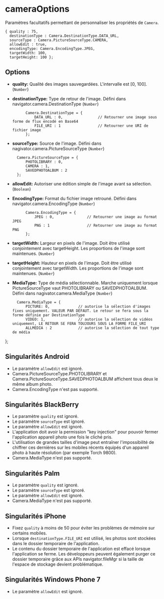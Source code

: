 cameraOptions
=============

Paramètres facultatifs permettant de personnaliser les propriétés de `Camera`.

    { quality : 75, 
      destinationType : Camera.DestinationType.DATA_URL, 
      sourceType : Camera.PictureSourceType.CAMERA, 
      allowEdit : true,
      encodingType: Camera.EncodingType.JPEG,
      targetWidth: 100,
      targetHeight: 100 };

Options
-------

- __quality:__ Qualité des images sauvegardées. L'intervalle est [0, 100]. (`Number`)

- __destinationType:__ Type de retour de l'image.  Défini dans navigator.camera.DestinationType (`Number`)
        
            Camera.DestinationType = {
                DATA_URL : 0,                // Retourner une image sous forme de flux encodé en Base64
                FILE_URI : 1                 // Retourner une URI de fichier image
            };

- __sourceType:__ Source de l'image.  Défini dans nagivator.camera.PictureSourceType (`Number`)
     
        Camera.PictureSourceType = {
            PHOTOLIBRARY : 0,
            CAMERA : 1,
            SAVEDPHOTOALBUM : 2
        };

- __allowEdit:__ Autoriser une édition simple de l'image avant sa sélection. (`Boolean`)
  
- __EncodingType:__ Format du fichier image retrouné.  Défini dans navigator.camera.EncodingType (`Number`)
        
            Camera.EncodingType = {
                JPEG : 0,               // Retourner une image au format JPEG
                PNG : 1                 // Retourner une image au format PNG
            };

- __targetWidth:__ Largeur en pixels de l'image. Doit être utilisé conjointement avec targetHeight. Les proportions de l'image sont maintenues. (`Number`)
- __targetHeight:__ Hauteur en pixels de l'image. Doit être utilisé conjointement avec targetWidth. Les proportions de l'image sont maintenues. (`Number`)

- __MediaType:__ Type de média sélectionnable.  Marche uniquement lorsque PictureSourceType vaut PHOTOLIBRARY ou SAVEDPHOTOALBUM. Défini dans nagivator.camera.MediaType (`Number`)
     
        Camera.MediaType = { 
			PICTURE: 0,             // autorise la sélection d'images fixes uniquement. VALEUR PAR DÉFAUT. Le retour se fera sous la forme définie par DestinationType
			VIDEO: 1,               // autorise la sélection de vidéos uniquement, LE RETOUR SE FERA TOUJOURS SOUS LA FORME FILE_URI
			ALLMEDIA : 2			// autorise la sélection de tout type de média
};
  
Singularités Android
--------------------

- Le paramètre `allowEdit` est ignoré.
- Camera.PictureSourceType.PHOTOLIBRARY et Camera.PictureSourceType.SAVEDPHOTOALBUM affichent tous deux le même album photo.
- Camera.EncodingType n'est pas supporté.

Singularités BlackBerry
-----------------------

- Le paramètre `quality` est ignoré.
- Le paramètre `sourceType` est ignoré.
- Le paramètre `allowEdit` est ignoré.
- L'application doit avoir la permission "key injection" pour pouvoir fermer l'application appareil photo une fois le cliché pris.
- L'utilisation de grandes tailles d'image peut entraîner l'impossibilité de chiffrer ces dernières sur les mobiles récents équipés d'un appareil photo à haute résolution (par exemple Torch 9800).
- Camera.MediaType n'est pas supporté.

Singularités Palm
-----------------

- Le paramètre `quality` est ignoré.
- Le paramètre `sourceType` est ignoré.
- Le paramètre `allowEdit` est ignoré.
- Camera.MediaType n'est pas supporté.

Singularités iPhone
-------------------

- Fixez `quality` à moins de 50 pour éviter les problèmes de mémoire sur certains mobiles.
- Lorsque `destinationType.FILE_URI` est utilisé, les photos sont stockées dans le dossier temporaire de l'application.
- Le contenu du dossier temporaire de l'application est effacé lorsque l'application se ferme. Les développeurs peuvent également purger ce dossier temporaire grâce aux APIs navigator.fileMgr si la taille de l'espace de stockage devient problématique.

Singularités Windows Phone 7
----------------------------

- Le paramètre `allowEdit` est ignoré.
           